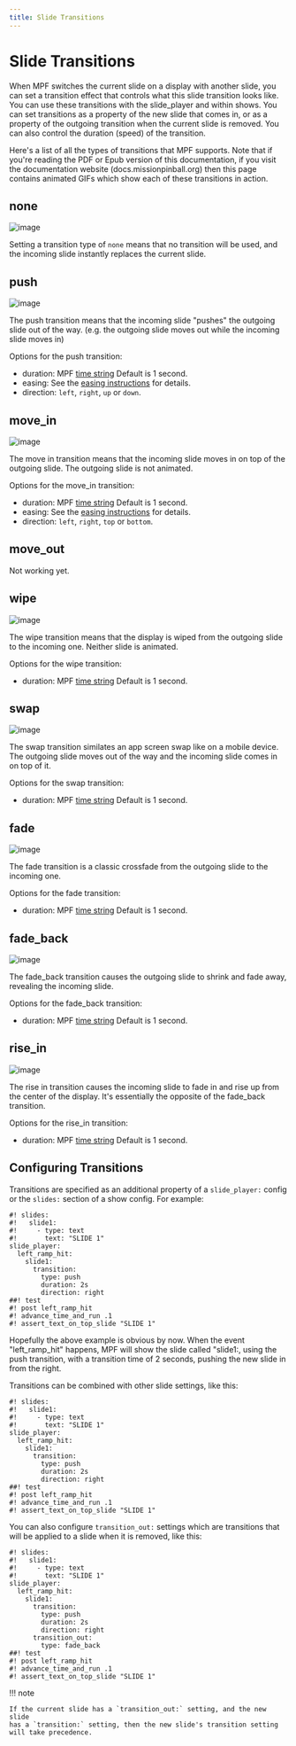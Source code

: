 ```yaml
---
title: Slide Transitions
---
```


# Slide Transitions


When MPF switches the current slide on a display with another slide, you
can set a transition effect that controls what this slide transition
looks like. You can use these transitions with the slide_player and
within shows. You can set transitions as a property of the new slide
that comes in, or as a property of the outgoing transition when the
current slide is removed. You can also control the duration (speed) of
the transition.

Here's a list of all the types of transitions that MPF supports. Note
that if you're reading the PDF or Epub version of this documentation,
if you visit the documentation website (docs.missionpinball.org) then
this page contains animated GIFs which show each of these transitions in
action.

## none

![image](/displays/images/no_transition.gif)

Setting a transition type of `none` means that no transition will be
used, and the incoming slide instantly replaces the current slide.

## push

![image](/displays/images/push_transitions.gif)

The push transition means that the incoming slide "pushes" the
outgoing slide out of the way. (e.g. the outgoing slide moves out while
the incoming slide moves in)

Options for the push transition:

* duration: MPF
    [time string](../../config/instructions/time_strings.md) Default is 1 second.
* easing: See the
    [easing instructions](../widgets/easing.md) for details.
* direction: `left`, `right`, `up` or `down`.

## move_in

![image](/displays/images/move_in_transitions.gif)

The move in transition means that the incoming slide moves in on top of
the outgoing slide. The outgoing slide is not animated.

Options for the move_in transition:

* duration: MPF
    [time string](../../config/instructions/time_strings.md) Default is 1 second.
* easing: See the
    [easing instructions](../widgets/easing.md) for details.
* direction: `left`, `right`, `top` or `bottom`.

## move_out

Not working yet.

## wipe

![image](/displays/images/wipe_transition.gif)

The wipe transition means that the display is wiped from the outgoing
slide to the incoming one. Neither slide is animated.

Options for the wipe transition:

* duration: MPF
    [time string](../../config/instructions/time_strings.md) Default is 1 second.

## swap

![image](/displays/images/swap_transition.gif)

The swap transition similates an app screen swap like on a mobile
device. The outgoing slide moves out of the way and the incoming slide
comes in on top of it.

Options for the swap transition:

* duration: MPF
    [time string](../../config/instructions/time_strings.md) Default is 1 second.

## fade

![image](/displays/images/fade_transition.gif)

The fade transition is a classic crossfade from the outgoing slide to
the incoming one.

Options for the fade transition:

* duration: MPF
    [time string](../../config/instructions/time_strings.md) Default is 1 second.

## fade_back

![image](/displays/images/fade_back_transition.gif)

The fade_back transition causes the outgoing slide to shrink and fade
away, revealing the incoming slide.

Options for the fade_back transition:

* duration: MPF
    [time string](../../config/instructions/time_strings.md) Default is 1 second.

## rise_in

![image](/displays/images/rise_in_transition.gif)

The rise in transition causes the incoming slide to fade in and rise up
from the center of the display. It's essentially the opposite of the
fade_back transition.

Options for the rise_in transition:

* duration: MPF
    [time string](../../config/instructions/time_strings.md) Default is 1 second.

## Configuring Transitions

Transitions are specified as an additional property of a `slide_player:`
config or the `slides:` section of a show config. For example:

``` mpf-mc-config
#! slides:
#!   slide1:
#!     - type: text
#!       text: "SLIDE 1"
slide_player:
  left_ramp_hit:
    slide1:
      transition:
        type: push
        duration: 2s
        direction: right
##! test
#! post left_ramp_hit
#! advance_time_and_run .1
#! assert_text_on_top_slide "SLIDE 1"
```

Hopefully the above example is obvious by now. When the event
"left_ramp_hit" happens, MPF will show the slide called "slide1:,
using the push transition, with a transition time of 2 seconds, pushing
the new slide in from the right.

Transitions can be combined with other slide settings, like this:

``` mpf-mc-config
#! slides:
#!   slide1:
#!     - type: text
#!       text: "SLIDE 1"
slide_player:
  left_ramp_hit:
    slide1:
      transition:
        type: push
        duration: 2s
        direction: right
##! test
#! post left_ramp_hit
#! advance_time_and_run .1
#! assert_text_on_top_slide "SLIDE 1"
```

You can also configure `transition_out:` settings which are transitions
that will be applied to a slide when it is removed, like this:

``` mpf-mc-config
#! slides:
#!   slide1:
#!     - type: text
#!       text: "SLIDE 1"
slide_player:
  left_ramp_hit:
    slide1:
      transition:
        type: push
        duration: 2s
        direction: right
      transition_out:
        type: fade_back
##! test
#! post left_ramp_hit
#! advance_time_and_run .1
#! assert_text_on_top_slide "SLIDE 1"
```

!!! note

    If the current slide has a `transition_out:` setting, and the new slide
    has a `transition:` setting, then the new slide's transition setting
    will take precedence.
